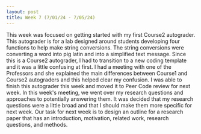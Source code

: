 ```yaml
---
layout: post
title: Week 7 (7/01/24 - 7/05/24)
---
```


This week was focused on getting started with my first Course2 autograder. This autograder is for a lab designed around students developing four functions to help make string conversions. The string conversions were converting a word into pig latin and into a simplified text message. Since this is a Course2 autograder, I had to transition to a new coding template and it was a little confusing at first. I had a meeting with one of the Professors and she explained the main differences between Course1 and Course2 autograders and this helped clear my confusion. I was able to finish this autograder this week and moved it to Peer Code review for next week. In this week's meeting, we went over my research questions and approaches to potentially answering them. It was decided that my research questions were a little broad and that I should make them more specific for next week. Our task for next week is to design an outline for a research paper that has an introduction, motivation, related work, research questions, and methods. 
